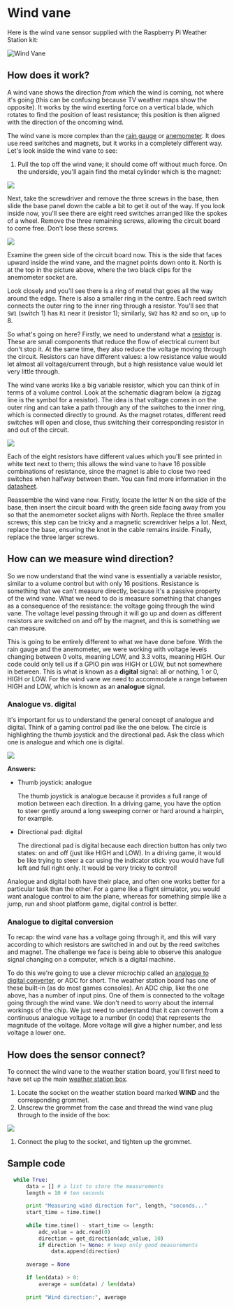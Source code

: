 # Wind vane

Here is the wind vane sensor supplied with the Raspberry Pi Weather Station kit:

![Wind Vane](images/wind_vane.png)

## How does it work?

A wind vane shows the direction *from which* the wind is coming, not where it's going (this can be confusing because TV weather maps show the opposite). It works by the wind exerting force on a vertical blade, which rotates to find the position of least resistance; this position is then aligned with the direction of the oncoming wind.

The wind vane is more complex than the [rain gauge](rain-gauge.md) or [anemometer](anemometer.md). It does use reed switches and magnets, but it works in a completely different way. Let's look inside the wind vane to see:

1. Pull the top off the wind vane; it should come off without much force. On the underside, you'll again find the metal cylinder which is the magnet:

![](images/wind_vane_magnet.png)

Next, take the screwdriver and remove the three screws in the base, then slide the base panel down the cable a bit to get it out of the way. If you look inside now, you'll see there are eight reed switches arranged like the spokes of a wheel. Remove the three remaining screws, allowing the circuit board to come free. Don't lose these screws.

![](images/wind_vane_reed.png)

Examine the green side of the circuit board now. This is the side that faces upward inside the wind vane, and the magnet points down onto it. North is at the top in the picture above, where the two black clips for the anemometer socket are.

Look closely and you'll see there is a ring of metal that goes all the way around the edge. There is also a smaller ring in the centre. Each reed switch connects the outer ring to the inner ring through a resistor. You'll see that `SW1` (switch 1) has `R1` near it (resistor 1); similarly, `SW2` has `R2` and so on, up to 8.

So what's going on here? Firstly, we need to understand what a [resistor](http://en.wikipedia.org/wiki/Resistor) is. These are small components that reduce the flow of electrical current but don't stop it. At the same time, they also reduce the voltage moving through the circuit. Resistors can have different values: a low resistance value would let almost all voltage/current through, but a high resistance value would let very little through.

The wind vane works like a big variable resistor, which you can think of in terms of a volume control. Look at the schematic diagram below (a zigzag line is the symbol for a resistor). The idea is that voltage comes in on the outer ring and can take a path through any of the switches to the inner ring, which is connected directly to ground. As the magnet rotates, different reed switches will open and close, thus switching their corresponding resistor in and out of the circuit.

![](images/wind_vane_schematic.png)

Each of the eight resistors have different values which you'll see printed in white text next to them; this allows the wind vane to have 16 possible combinations of resistance, since the magnet is able to close two reed switches when halfway between them. You can find more information in the [datasheet](https://www.argentdata.com/files/80422_datasheet.pdf).

Reassemble the wind vane now. Firstly, locate the letter N on the side of the base, then insert the circuit board with the green side facing away from you so that the anemometer socket aligns with North. Replace the three smaller screws; this step can be tricky and a magnetic screwdriver helps a lot. Next, replace the base, ensuring the knot in the cable remains inside. Finally, replace the three larger screws.

## How can we measure wind direction?

So we now understand that the wind vane is essentially a variable resistor, similar to a volume control but with only 16 positions. Resistance is something that we can't measure directly, because it's a passive property of the wind vane. What we need to do is measure something that changes as a consequence of the resistance: the voltage going through the wind vane. The voltage level passing through it will go up and down as different resistors are switched on and off by the magnet, and this is something we can measure.

This is going to be entirely different to what we have done before. With the rain gauge and the anemometer, we were working with voltage levels changing between 0 volts, meaning LOW, and 3.3 volts, meaning HIGH. Our code could only tell us if a GPIO pin was HIGH or LOW, but not somewhere in between. This is what is known as a **digital** signal: all or nothing, 1 or 0, HIGH or LOW. For the wind vane we need to accommodate a range between HIGH and LOW, which is known as an **analogue** signal.

### Analogue vs. digital

It's important for us to understand the general concept of analogue and digital. Think of a gaming control pad like the one below. The circle is highlighting the thumb joystick and the directional pad. Ask the class which one is analogue and which one is digital.

![](images/xbone_pad.png)

**Answers:**

- Thumb joystick: analogue
  
  The thumb joystick is analogue because it provides a full range of motion between each direction. In a driving game, you have the option to steer gently around a long sweeping corner or hard around a hairpin, for example.

- Directional pad: digital

  The directional pad is digital because each direction button has only two states: on and off (just like HIGH and LOW). In a driving game, it would be like trying to steer a car using the indicator stick: you would have full left and full right only. It would be very tricky to control!

Analogue and digital both have their place, and often one works better for a particular task than the other. For a game like a flight simulator, you would want analogue control to aim the plane, whereas for something simple like a jump, run and shoot platform game, digital control is better.

### Analogue to digital conversion

To recap: the wind vane has a voltage going through it, and this will vary according to which resistors are switched in and out by the reed switches and magnet. The challenge we face is being able to observe this analogue signal changing on a computer, which is a digital machine.

To do this we're going to use a clever microchip called an [analogue to digital converter](http://en.wikipedia.org/wiki/Analog-to-digital_converter), or ADC for short. The weather station board has one of these built-in (as do most games consoles). An ADC chip, like the one above, has a number of input pins. One of them is connected to the voltage going through the wind vane. We don't need to worry about the internal workings of the chip. We just need to understand that it can convert from a continuous analogue voltage to a number (in code) that represents the magnitude of the voltage. More voltage will give a higher number, and less voltage a lower one.

## How does the sensor connect?

To connect the wind vane to the weather station board, you'll first need to have set up the main [weather station box](https://github.com/raspberrypilearning/weather-station-guide/blob/master/hardware-setup.md).

1. Locate the socket on the weather station board marked **WIND** and the corresponding grommet.
1. Unscrew the grommet from the case and thread the wind vane plug through to the inside of the box:

  ![](images/Fix_Grommit.jpg)

1. Connect the plug to the socket, and tighten up the grommet.

## Sample code

```python
  while True:
      data = [] # a list to store the measurements
      length = 10 # ten seconds
      
      print "Measuring wind direction for", length, "seconds..."
      start_time = time.time()
      
      while time.time() - start_time <= length:
          adc_value = adc.read(0)
          direction = get_direction(adc_value, 10)
          if direction != None: # keep only good measurements
              data.append(direction)
      
      average = None
      
      if len(data) > 0:
          average = sum(data) / len(data)
      
      print "Wind direction:", average
  ```
